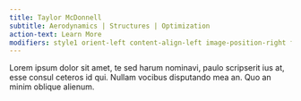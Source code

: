 ```yaml
---
title: Taylor McDonnell
subtitle: Aerodynamics | Structures | Optimization
action-text: Learn More
modifiers: style1 orient-left content-align-left image-position-right fullscreen onload-image-fade-in onload-content-fade-right
---
```


Lorem ipsum dolor sit amet, te sed harum nominavi, paulo scripserit ius at, esse consul ceteros id qui. Nullam vocibus disputando mea an. Quo an minim oblique alienum.

